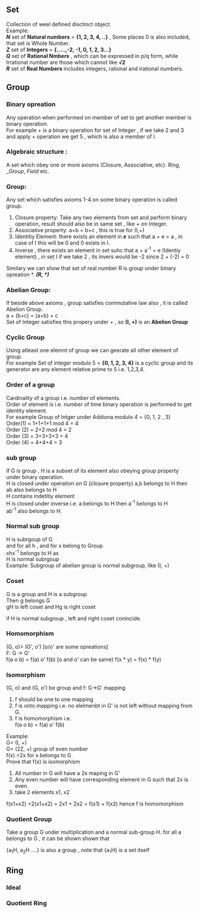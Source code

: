## Set
Collection of weel defined disctinct object.<br />
Example:<br />
_**N**_ set of **Natural numbers** = **{1, 2, 3, 4, ..}** , Some places 0 is also included, that set is Whole Number.<br />
_**Z**_ set of **Integers** = **{.....,-2, -1, 0, 1, 2, 3...}**<br />
_**Q**_ set of **Rational Nmbers** , which can be expressed in p/q form, while Irrational number are those which cannot like **√2**<br />
_**R**_ set of **Real Numbers** includes integers, rational and irational numbers.

## Group

### Binary opreation
Any operation when performed on member of set to get another member is binary operation.<br />
For example + is a binary operation for set of Integer , if we take 2 and 3 and apply + operation we get 5 , which is also a member of I.<br />

### Algebraic structure : 
A set which obey one or more axioms (Closure, Associative, etc). _Ring_, __Group_, _Field_ etc.<br />
### Group: 
Any set which satisfies axioms 1-4 on some binary operation is called group.<br />

1. Closure property: Take any two elements from set and perform binary operation, result should also be in same set , like + on Integer.<br />
2. Associative property: a+b = b+c , this is true for (I,+)
3. Identitiy Element: there exists an element in _**e**_ such that a + e = a , in case of I this will be 0 and 0 exists in I.
4. Inverse , there exists an element in set suhc that a + a<sup>-1</sup> = e (Identiy element) , in set I if we take 2 , its invers would be -2 since
2 + (-2) = 0

Similary we can show that set of real number R is group under binary opreation *. _**(R, \*)**_
### Abelian Group:
If beside above axioms , group satisfies commutative law also , it is called Abelion Group.<br />
a + (b+c) = (a+b) + c <br />
Set of Integer satisfies this propery under + , so **(I, +)** is an **Abelion Group**
### Cyclic Group
Using atleast one elemnt of group we can geerate all other element of group.<br />
For example Set of integer modulo 5 = **{0, 1, 2, 3, 4}** is a cyclic group  and its generator are any element relative prime to 5 i.e. 1,2,3,4.<br />

### Order of a group
Cardinality of a group i.e. number of elements.<br />
Order of element is i.e. number of time binary operation is performed to get identity element.<br />
For example Group of Intger under Addiona modulo 4 = {0, 1, 2 , 3}<br />
Order(1) = 1+1+1+1 mod 4 = 4<br />
Order (2) = 2+2 mod 4 = 2<br />
Order (3) = 3+3+3+3 = 4<br />
Order (4) = 4+4+4 = 3<br />

### sub group
If G is group , H is a subset of its element also obeying group property under binary operation.<br />
H is closed under operation on G (closure property) a,b belongs to H then ab also belongs to H<br />
H contains indetitiy element <br />
H is closed under inverse i.e. a belongs to H then a<sup>-1</sup> belongs to H<br />
ab<sup>-1</sup> also belongs to H.<br />

### Normal sub group
H is subrgoup of G<br />
and for all h , and for x belong to Group<br />
xhx<sup>-1</sup> belongs to H as<br />
H is normal subrgoup<br />
Example: Subgroup of abelian group is normal subgroup, like (I, +)<br />

### Coset
G is a group and H is a subgroup <br />
Then g belongs G <br />
gH is left coset and Hg is right coset <br />

if H is normal subgroup , left and right coset conincide.

### Homomorphism
(G, o)>  (G', o')  [o/o' are some opreations]<br />
F: G -> G'<br />
f(a o b) = f(a) o' f(b) [o and o' can be same) f(x * y) = f(x) * f(y)<br />



### Isomorphism
(G, o) and (G, o') be group and f: G->G' mapping
1. f should be one to one mapping 
2. f is onto mapping i.e. no elelmenbt in G' is not left without mapping from G.
3. f is homomorphism i.e.<br />
   f(a o b) = f(a) o' f(b)<br />

Example:<br />
G= (I, +)<br />
G= (2Z, +) group of even number<br />
f(x) =2x for x belongs to G<br />
Prove that f(x) is isomorphism<br />

1. All number in G will have a 2x maping in G'
2. Any even number will have corresponding element in G such that 2x is even.
3. take 2 elements x1, x2<br />

f(x1+x2) =2(x1+x2) = 2x1 + 2x2 = f(x1) + f(x2) hence f is homomorphism<br />

### Quotient Group

Take a group G under multiplication and a normal sub-group H.
for all a belongs to G , it can be shown shown that 

{a<sub>1</sub>H, a<sub>2</sub>H ....} is also a group , note that {a<sub>1</sub>H} is a set itself

## Ring

### Ideal

### Quotient Ring


